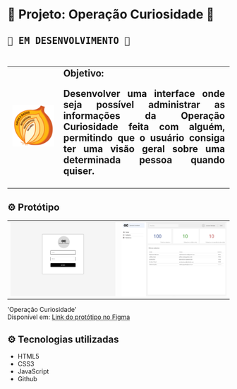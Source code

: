 <h1>🧅 Projeto: Operação Curiosidade 🧅 
<H2> <kbd>🚧 EM DESENVOLVIMENTO 🚧</kbd><br><br>

  <table>
        <tr>
            <td>
                <img src="./assets/pics/operacao-curiosidade-cebola.png" alt="cebola" >
            </td>
            <td>
                <b>Objetivo:</b>
                <p style="text-align: justify">Desenvolver uma interface onde seja possível administrar as informações da Operação Curiosidade feita com alguém, permitindo que o usuário consiga ter uma visão geral sobre uma determinada pessoa quando quiser.</p>
            </td>
        </tr>
    </table>

<h2>⚙️ Protótipo</h2>

<table>
    <tr>
        <td>
            <img src="./assets/pics/login.png" alt="login">
        </td>
        <td>
            <img src="./assets/pics/dashboard.png" alt="dashboard">
        </td>
    </tr>
</table>    

'Operação Curiosidade' <br>
Disponível em: [Link do protótipo no Figma](https://www.figma.com/proto/wfbS3foknx3oKuguBUlkRa/Opera%C3%A7%C3%A3o-Curiosidade?node-id=0%3A1&scaling=min-zoom&page-id=0%3A1&starting-point-node-id=0%3A3)

<h2>⚙️ Tecnologias utilizadas</h2>

  - HTML5
  - CSS3
  - JavaScript
  - Github
